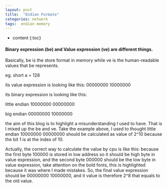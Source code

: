 ```yaml
---
layout: post
title:  "Endian Formate"
categories: network
tags:  endian memory 
---
```


* content
{:toc}

#### Binary expression (be) and Value expression (ve) are different things.

Basically, be is the store format in memory while ve is the human-readable values that be represents.

eg. short a = 128

its value expression is looking like this: 00000000 10000000

its binary expression is looking like this:

little endian 10000000 00000000

big endian 00000000 10000000

the aim of this blog is to highlight a misunderstanding I used to have. That is I mixed up the be and ve. Take the example above, I used to thought little endian 10000000 00000000 should be calculated as value of 2^10 because the bit 1 is at the index of 10.

Actually, the correct way to calculate the value by cpu is like this: because the first byte 100000 is stored in low address so it should be high byte in value expression, and the second byte 000000 should be the low byte in value expression, take attention on the bold fonts, this is highlighted because it was where I made mistakes. So, the final value expression should be 00000000 10000000, and it value is therefore 2^8 that equals to the old value.
